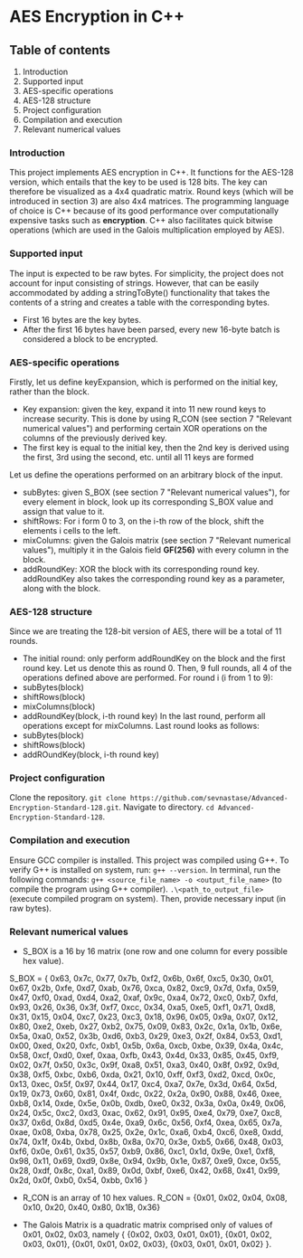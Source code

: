 # AES Encryption in C++

## Table of contents

1. Introduction
2. Supported input
3. AES-specific operations
4. AES-128 structure
5. Project configuration
6. Compilation and execution
7. Relevant numerical values

### Introduction 

This project implements AES encryption in C++. It functions for the AES-128 version, which entails that the key to be used is 128 bits.
The key can therefore be visualized as a 4x4 quadratic matrix. Round keys (which will be introduced in section 3) are also 4x4 matrices.
The programming language of choice is C++ because of its good performance over computationally expensive tasks such as **encryption**. 
C++ also facilitates quick bitwise operations (which are used in the Galois multiplication employed by AES).  

### Supported input

The input is expected to be raw bytes. For simplicity, the project does not account for input consisting of strings. 
However, that can be easily accommodated by adding a stringToByte() functionality that takes the contents of a string and creates a table with the corresponding bytes.
- First 16 bytes are the key bytes.
- After the first 16 bytes have been parsed, every new 16-byte batch is considered a block to be encrypted.

### AES-specific operations

Firstly, let us define keyExpansion, which is performed on the initial key, rather than the block.
- Key expansion: given the key, expand it into 11 new round keys to increase security. This is done by using R_CON (see section 7 "Relevant numerical values") and performing certain XOR operations on the columns of the previously derived key.
- The first key is equal to the initial key, then the 2nd key is derived using the first, 3rd using the second, etc. until all 11 keys are formed

Let us define the operations performed on an arbitrary block of the input.
- subBytes: given S_BOX (see section 7 "Relevant numerical values"), for every element in block, look up its corresponding S_BOX value and assign that value to it.
- shiftRows: For i form 0 to 3, on the i-th row of the block, shift the elements i cells to the left.
- mixColumns: given the Galois matrix (see section 7 "Relevant numerical values"), multiply it in the Galois field **GF(256)** with every column in the block. 
- addRoundKey: XOR the block with its corresponding round key. addRoundKey also takes the corresponding round key as a parameter, along with the block.

### AES-128 structure

Since we are treating the 128-bit version of AES, there will be a total of 11 rounds.
- The initial round: only perform addRoundKey on the block and the first round key. Let us denote this as round 0.
Then, 9 full rounds, all 4 of the operations defined above are performed. For round i (i from 1 to 9):
- subBytes(block)
- shiftRows(block)
- mixColumns(block)
- addRoundKey(block, i-th round key)
In the last round, perform all operations except for mixColumns. Last round looks as follows:
- subBytes(block)
- shiftRows(block)
- addROundKey(block, i-th round key)

### Project configuration

Clone the repository.
`git clone https://github.com/sevnastase/Advanced-Encryption-Standard-128.git`.
Navigate to directory.
`cd Advanced-Encryption-Standard-128`.


### Compilation and execution

Ensure GCC compiler is installed. This project was compiled using G++. To verify G++ is installed on system, run: `g++ --version`.
In terminal, run the following commands:
`g++ <source_file_name> -o <output_file_name>` (to compile the program using G++ compiler).
`.\<path_to_output_file>` (execute compiled program on system).
Then, provide necessary input (in raw bytes).

### Relevant numerical values

- S_BOX is a 16 by 16 matrix (one row and one column for every possible hex value).
  
S_BOX = {
    0x63, 0x7c, 0x77, 0x7b, 0xf2, 0x6b, 0x6f, 0xc5, 0x30, 0x01, 0x67, 0x2b, 0xfe, 0xd7, 0xab, 0x76,
    0xca, 0x82, 0xc9, 0x7d, 0xfa, 0x59, 0x47, 0xf0, 0xad, 0xd4, 0xa2, 0xaf, 0x9c, 0xa4, 0x72, 0xc0,
    0xb7, 0xfd, 0x93, 0x26, 0x36, 0x3f, 0xf7, 0xcc, 0x34, 0xa5, 0xe5, 0xf1, 0x71, 0xd8, 0x31, 0x15,
    0x04, 0xc7, 0x23, 0xc3, 0x18, 0x96, 0x05, 0x9a, 0x07, 0x12, 0x80, 0xe2, 0xeb, 0x27, 0xb2, 0x75,
    0x09, 0x83, 0x2c, 0x1a, 0x1b, 0x6e, 0x5a, 0xa0, 0x52, 0x3b, 0xd6, 0xb3, 0x29, 0xe3, 0x2f, 0x84,
    0x53, 0xd1, 0x00, 0xed, 0x20, 0xfc, 0xb1, 0x5b, 0x6a, 0xcb, 0xbe, 0x39, 0x4a, 0x4c, 0x58, 0xcf,
    0xd0, 0xef, 0xaa, 0xfb, 0x43, 0x4d, 0x33, 0x85, 0x45, 0xf9, 0x02, 0x7f, 0x50, 0x3c, 0x9f, 0xa8,
    0x51, 0xa3, 0x40, 0x8f, 0x92, 0x9d, 0x38, 0xf5, 0xbc, 0xb6, 0xda, 0x21, 0x10, 0xff, 0xf3, 0xd2,
    0xcd, 0x0c, 0x13, 0xec, 0x5f, 0x97, 0x44, 0x17, 0xc4, 0xa7, 0x7e, 0x3d, 0x64, 0x5d, 0x19, 0x73,
    0x60, 0x81, 0x4f, 0xdc, 0x22, 0x2a, 0x90, 0x88, 0x46, 0xee, 0xb8, 0x14, 0xde, 0x5e, 0x0b, 0xdb,
    0xe0, 0x32, 0x3a, 0x0a, 0x49, 0x06, 0x24, 0x5c, 0xc2, 0xd3, 0xac, 0x62, 0x91, 0x95, 0xe4, 0x79,
    0xe7, 0xc8, 0x37, 0x6d, 0x8d, 0xd5, 0x4e, 0xa9, 0x6c, 0x56, 0xf4, 0xea, 0x65, 0x7a, 0xae, 0x08,
    0xba, 0x78, 0x25, 0x2e, 0x1c, 0xa6, 0xb4, 0xc6, 0xe8, 0xdd, 0x74, 0x1f, 0x4b, 0xbd, 0x8b, 0x8a,
    0x70, 0x3e, 0xb5, 0x66, 0x48, 0x03, 0xf6, 0x0e, 0x61, 0x35, 0x57, 0xb9, 0x86, 0xc1, 0x1d, 0x9e,
    0xe1, 0xf8, 0x98, 0x11, 0x69, 0xd9, 0x8e, 0x94, 0x9b, 0x1e, 0x87, 0xe9, 0xce, 0x55, 0x28, 0xdf,
    0x8c, 0xa1, 0x89, 0x0d, 0xbf, 0xe6, 0x42, 0x68, 0x41, 0x99, 0x2d, 0x0f, 0xb0, 0x54, 0xbb, 0x16
}
    
- R_CON is an array of 10 hex values.
R_CON = {0x01, 0x02, 0x04, 0x08, 0x10, 0x20, 0x40, 0x80, 0x1B, 0x36}

- The Galois Matrix is a quadratic matrix comprised only of values of 0x01, 0x02, 0x03, namely
{
  {0x02, 0x03, 0x01, 0x01},
  {0x01, 0x02, 0x03, 0x01},
  {0x01, 0x01, 0x02, 0x03},
  {0x03, 0x01, 0x01, 0x02}
}.

